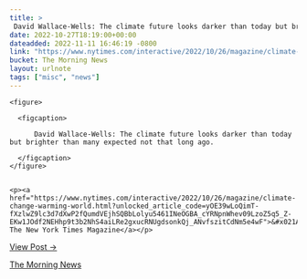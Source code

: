 ```yaml
---
title: > 
 David Wallace-Wells: The climate future looks darker than today but brighter than many expected not that long ago.
date: 2022-10-27T18:19:00+00:00
dateadded: 2022-11-11 16:46:19 -0800
link: "https://www.nytimes.com/interactive/2022/10/26/magazine/climate-change-warming-world.html?unlocked_article_code=yOE39wLoQimT-fXzlwZ9lc3d7dXwP2fQumdVEjhSQBbLolyu5461INeOGBA_cYRNpnWhev09LzoZ5q5_Z-EKw1JOdf2NEHhp9t3b2NhS4aiLRe2gxucRNUgdsonkQj_ANvfszitCdNm5e4wF"
bucket: The Morning News
layout: urlnote
tags: ["misc", "news"]
--- 
```




  
    
  

  
    <figure>
      
      <figcaption>
        
          David Wallace-Wells: The climate future looks darker than today but brighter than many expected not that long ago.
        
      </figcaption>
    </figure>

    
    <p><a href="https://www.nytimes.com/interactive/2022/10/26/magazine/climate-change-warming-world.html?unlocked_article_code=yOE39wLoQimT-fXzlwZ9lc3d7dXwP2fQumdVEjhSQBbLolyu5461INeOGBA_cYRNpnWhev09LzoZ5q5_Z-EKw1JOdf2NEHhp9t3b2NhS4aiLRe2gxucRNUgdsonkQj_ANvfszitCdNm5e4wF">&#x021A9;&#xFE0E; The New York Times Magazine</a></p>
    
  
  <p><a href="https://themorningnews.org/p/david-wallace-wells-on-climate-change-normalization">View Post &rarr;</a></p>



 <!-- end excerpt --> 
<div class='bucket'><a class='internal-link' href='/buckets/the-morning-news'>The Morning News</a></div> 
